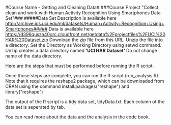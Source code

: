 #Course Name - Getting and Cleaning Data#
###Course Project "Collect,  clean and work with  Human Activity Recognition Using Smartphones Data Set"###
#####Data Set Description is available here http://archive.ics.uci.edu/ml/datasets/Human+Activity+Recognition+Using+Smartphones#####
Data is available here https://d396qusza40orc.cloudfront.net/getdata%2Fprojectfiles%2FUCI%20HAR%20Dataset.zip
Download the zip file from this URL.
Unzip the file into a directory. Set the Directory as Working Directory using setwd command. Unzip creates a data directory named **'UCI HAR Dataset'**
Do not change name of the data directory.

Here are the steps that must be performed before running the R script:

Once those steps are complete, you can run the R script (run_analysis.R). Note that it requires the reshape2 package, which can be downloaded from CRAN using the command 
install.packages("reshape") and library("reshape")

The output of the R script is a tidy data set, tidyData.txt. Each column of the data set is seperated by tab.

You can read more about the data and the analysis in the code book.